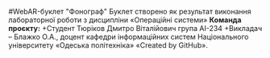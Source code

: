 #WebAR-буклет "Фонограф"
Буклет створено як результат виконання лабораторної роботи з дисципліни
«Операційні системи»
**Команда проєкту:**
+Студент Тюріков Дмитро Віталійович група АІ-234
+Викладач – Блажко О.А., доцент кафедри інформаційних систем Національного
університету «Одеська політехніка»
«Created by GitHub».

